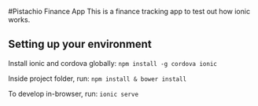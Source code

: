 #Pistachio Finance App
This is a finance tracking app to test out how ionic works.

## Setting up your environment
Install ionic and cordova globally:
`npm install -g cordova ionic`

Inside project folder, run:
`npm install & bower install`

To develop in-browser, run:
`ionic serve`